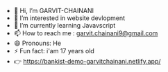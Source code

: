 - 👋 Hi, I’m GARVIT-CHAINANI
- 👀 I’m interested in website devlopment
- 🌱 I’m currently learning Javavscript
- 📫 How to reach me : garvit.chainani9@gmail.com
- 😄 Pronouns: He 
- ⚡ Fun fact: i'am 17 years old
- 👉 https://bankist-demo-garvitchainani.netlify.app/

<!---
GARVIT-CHAINANI/GARVIT-CHAINANI is a ✨ special ✨ repository because its `README.md` (this file) appears on your GitHub profile.
You can click the Preview link to take a look at your changes.
--->
